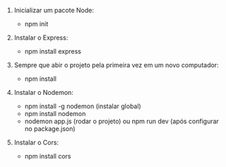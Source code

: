 01. Inicializar um pacote Node:
    - npm init

02. Instalar o Express:
    - npm install express

03. Sempre que abir o projeto pela primeira vez em um novo computador:
    - npm install

04. Instalar o Nodemon:
    - npm install -g nodemon (instalar global)
    - npm install nodemon
    - nodemon app.js (rodar o projeto) ou npm run dev (após configurar no package.json)

05. Instalar o Cors:
    - npm install cors